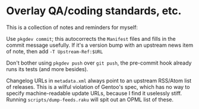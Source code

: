 # Overlay QA/coding standards, etc.

This is a collection of notes and reminders for myself:

Use `pkgdev commit`; this autocorrects the `Manifest` files and fills in the
commit message usefully. If it's a version bump with an upstream news item of
note, then add `-T Upstream-Ref:$URL`

Don't bother using `pkgdev push` over `git push`, the pre-commit hook already
runs its tests (and more besides).

Changelog URLs in `metadata.xml` always point to an upstream RSS/Atom list of
releases. This is a wilful violation of Gentoo's spec, which has no way to
specify machine-readable update URLs, because I find it uselessly stiff. Running
`scripts/dump-feeds.raku` will spit out an OPML list of these.
